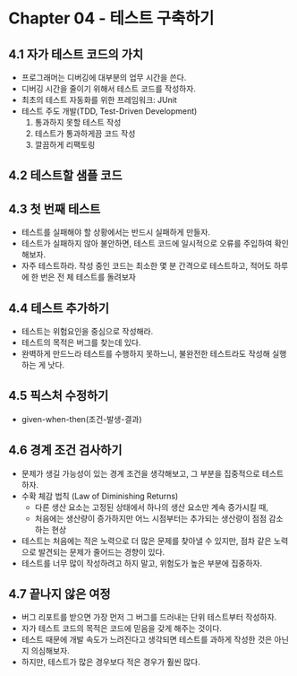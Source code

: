 # Chapter 04 - 테스트 구축하기

## 4.1 자가 테스트 코드의 가치

- 프로그래머는 디버깅에 대부분의 업무 시간을 쓴다.
- 디버깅 시간을 줄이기 위해서 테스트 코드를 작성하자.
- 최초의 테스트 자동화를 위한 프레임워크: JUnit
- 테스트 주도 개발(TDD, Test-Driven Development)
    1. 통과하지 못할 테스트 작성
    2. 테스트가 통과하게끔 코드 작성
    3. 깔끔하게 리팩토링

## 4.2 테스트할 샘플 코드

## 4.3 첫 번째 테스트

- 테스트를 실패해야 할 상황에서는 반드시 실패하게 만들자.
- 테스트가 실패하지 않아 불안하면, 테스트 코드에 일시적으로 오류를 주입하여 확인해보자.
- 자주 테스트하라. 작성 중인 코드는 최소한 몇 분 간격으로 테스트하고, 적어도 하루에 한 번은 전 체 테스트를 돌려보자

## 4.4 테스트 추가하기

- 테스트는 위험요인을 중심으로 작성해라.
- 테스트의 목적은 버그를 찾는데 있다.
- 완벽하게 만드느라 테스트를 수행하지 못하느니, 불완전한 테스트라도 작성해 실행하는 게 낫다.

## 4.5 픽스처 수정하기

- given-when-then(조건-발생-결과)

## 4.6 경계 조건 검사하기

- 문제가 생길 가능성이 있는 경계 조건을 생각해보고, 그 부분을 집중적으로 테스트하자.
- 수확 체감 법칙 (Law of Diminishing Returns)
    - 다른 생산 요소는 고정된 상태에서 하나의 생산 요소만 계속 증가시킬 때,
    - 처음에는 생산량이 증가하지만 어느 시점부터는 추가되는 생산량이 점점 감소하는 현상
- 테스트는 처음에는 적은 노력으로 더 많은 문제를 찾아낼 수 있지만, 점차 같은 노력으로 발견되는 문제가 줄어드는 경향이 있다.
- 테스트를 너무 많이 작성하려고 하지 말고, 위험도가 높은 부분에 집중하자.

## 4.7 끝나지 않은 여정

- 버그 리포트를 받으면 가장 먼저 그 버그를 드러내는 단위 테스트부터 작성하자.
- 자가 테스트 코드의 목적은 코드에 믿음을 갖게 해주는 것이다.
- 테스트 때문에 개발 속도가 느려진다고 생각되면 테스트를 과하게 작성한 것은 아닌지 의심해보자.
- 하지만, 테스트가 많은 경우보다 적은 경우가 훨씬 많다.
